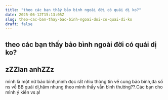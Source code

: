 ```yaml
---
title: "theo các bạn thấy bảo bình ngoài đời có quái dị ko?"
date: 2025-06-12T15:13:05Z
slug: theo-cac-ban-thay-bao-binh-ngoai-doi-co-quai-di-ko
draft: false
---
```


## theo các bạn thấy bảo bình ngoài đời có quái dị ko?

## zZZlan anhZZz

mình là một nữ bảo bình,mình đọc rất nhìu thông tin về cung bảo bình,đa số ns về BB quái dị,hâm nhưng theo mình thấy vẫn bình thường??.Các bạn cho mình ý kiến vs ạ!